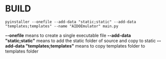 # BUILD
```
pyinstaller --onefile --add-data "static;static" --add-data "templates;templates" --name "AIDOEmulator" main.py
```
**--onefile** means to create a single executable file
**--add-data "static;static"** means to add the static folder of source and copy to static
**--add-data "templates;templates"** means to copy templates folder to templates folder